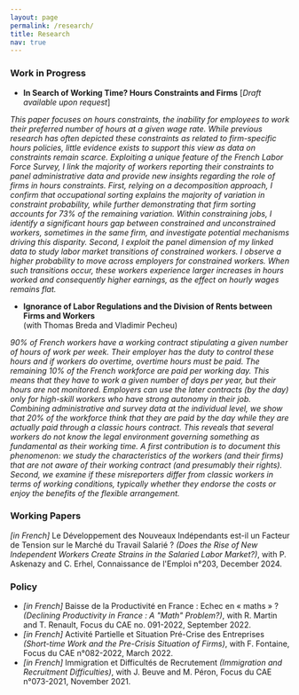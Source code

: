 ```yaml
---
layout: page
permalink: /research/
title: Research
nav: true
---
```


### Work in Progress
* **In Search of Working Time? Hours Constraints and Firms** [_Draft available upon request_]

_This paper focuses on hours constraints, the inability for employees to work their preferred number of hours at a given wage rate. While previous research has often depicted these constraints as related to firm-specific hours policies, little evidence exists to support this view as data on constraints remain scarce. Exploiting a unique feature of the French Labor Force Survey, I link the majority of workers reporting their constraints to panel administrative data and provide new insights regarding the role of firms in hours constraints. First, relying on a decomposition approach, I confirm that occupational sorting explains the majority of variation in constraint probability, while further demonstrating that firm sorting accounts for 73\% of the remaining variation. Within constraining jobs, I identify a significant hours gap between constrained and unconstrained workers, sometimes in the same firm, and investigate potential mechanisms driving this disparity. Second, I exploit the panel dimension of my linked data to study labor market transitions of constrained workers. I observe a higher probability to move across employers for constrained workers. When such transitions occur, these workers experience larger increases in hours worked and consequently higher earnings, as the effect on hourly wages remains flat._

* **Ignorance of Labor Regulations and the Division of Rents between Firms and Workers**\
(with Thomas Breda and Vladimir Pecheu)

_90% of French workers have a working contract stipulating a given number of hours of work per week. Their employer has the duty to control these hours and if workers do overtime, overtime hours must be paid. The remaining 10% of the French workforce are paid per working day. This means that they have to work a given number of days per year, but their hours are not monitored. Employers can use the later contracts (by the day) only for high-skill workers who have strong autonomy in their job. Combining administrative and survey data at the individual level, we show that 20% of the workforce think that they are paid by the day while they are actually paid through a classic hours contract. This reveals that several workers do not know the legal environment governing something as fundamental as their working time. A first contribution is to document this phenomenon: we study the characteristics of the workers (and their firms) that are not aware of their working contract (and presumably their rights). Second, we examine if these misreporters differ from classic workers in terms of working conditions, typically whether they endorse the costs or enjoy the benefits of the flexible arrangement._ 

### Working Papers

*[in French]* Le Développement des Nouveaux Indépendants est-il un Facteur de Tension sur le Marché du Travail Salarié ? *(Does the Rise of New Independent Workers Create Strains in the Salaried Labor Market?)*, with P. Askenazy and C. Erhel, Connaissance de l'Emploi n°203, December 2024.

### Policy 

- *[in French]*  Baisse de la Productivité en France : Echec en « maths » ? *(Declining Productivity in France : A "Math" Problem?)*, with R. Martin and T. Renault, Focus du CAE no. 091-2022, September 2022.
- *[in French]*  Activité Partielle et Situation Pré-Crise des Entreprises *(Short-time Work and the Pre-Crisis Situation of Firms)*, with F. Fontaine, Focus du CAE n°082-2022, March 2022.
- *[in French]*  Immigration et Difficultés de Recrutement *(Immigration and Recruitment Difficulties)*, with J. Beuve and M. Péron, Focus du CAE n°073-2021, November 2021. 

 

